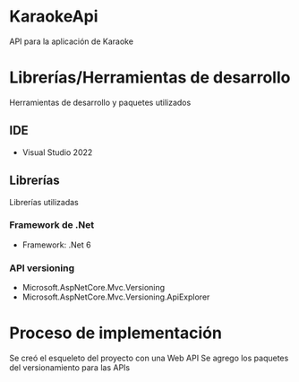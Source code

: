 # KaraokeApi
API para la aplicación de Karaoke

# Librerías/Herramientas de desarrollo
Herramientas de desarrollo y paquetes utilizados
## IDE
- Visual Studio 2022

## Librerías
Librerías utilizadas
### Framework de .Net
- Framework: .Net 6

### API versioning
- Microsoft.AspNetCore.Mvc.Versioning
- Microsoft.AspNetCore.Mvc.Versioning.ApiExplorer

# Proceso de implementación
Se creó el esqueleto del proyecto con una Web API
Se agrego los paquetes del versionamiento para las APIs